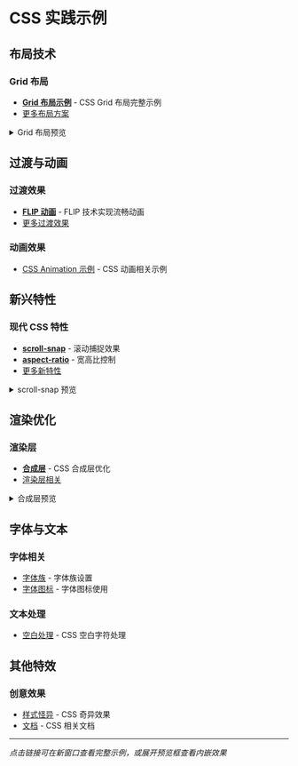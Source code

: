 # CSS 实践示例

## 布局技术

### Grid 布局
- **[Grid 布局示例](/web/CSS/grid/index.html)** - CSS Grid 布局完整示例
- [更多布局方案](/web/CSS/layout/) 

<details>
<summary>Grid 布局预览</summary>
<iframe src="/web/CSS/grid/index.html" width="100%" height="400" frameborder="0"></iframe>
</details>

## 过渡与动画

### 过渡效果
- **[FLIP 动画](/web/CSS/transition/FLIP.html)** - FLIP 技术实现流畅动画
- [更多过渡效果](/web/CSS/transition/) 

### 动画效果
- [CSS Animation 示例](/web/CSS/animation/) - CSS 动画相关示例

## 新兴特性

### 现代 CSS 特性
- **[scroll-snap](/web/CSS/burgeoning/scroll_snap.html)** - 滚动捕捉效果
- **[aspect-ratio](/web/CSS/burgeoning/aspect_ratio.html)** - 宽高比控制
- [更多新特性](/web/CSS/burgeoning/)

<details>
<summary>scroll-snap 预览</summary>
<iframe src="/web/CSS/burgeoning/scroll_snap.html" width="100%" height="300" frameborder="0"></iframe>
</details>

## 渲染优化

### 渲染层
- **[合成层](/web/CSS/render-layer/composition-layer.html)** - CSS 合成层优化
- [渲染层相关](/web/CSS/render-layer/)

<details>
<summary>合成层预览</summary>
<iframe src="/web/CSS/render-layer/composition-layer.html" width="100%" height="350" frameborder="0"></iframe>
</details>

## 字体与文本

### 字体相关
- [字体族](/web/CSS/font-family/) - 字体族设置
- [字体图标](/web/CSS/font-icon/) - 字体图标使用

### 文本处理
- [空白处理](/web/CSS/whitespace/) - CSS 空白字符处理

## 其他特效

### 创意效果
- [样式怪异](/web/CSS/monster/) - CSS 奇异效果
- [文档](/web/CSS/doc/) - CSS 相关文档

---

*点击链接可在新窗口查看完整示例，或展开预览框查看内嵌效果*